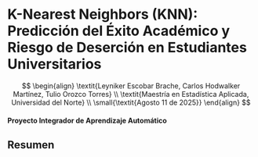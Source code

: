 # K-Nearest Neighbors (KNN): Predicción del Éxito Académico y Riesgo de Deserción en Estudiantes Universitarios

$$
\begin{align}
\textit{Leyniker Escobar Brache, Carlos Hodwalker Martínez, Tulio Orozco Torres} \\
\textit{Maestría en Estadística Aplicada, Universidad del Norte} \\
\small{\textit{Agosto 11 de 2025}}
\end{align}
$$


#### Proyecto Integrador de Aprendizaje Automático

## Resumen